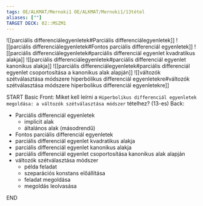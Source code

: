 ```yaml
---
tags: OE/ALKMAT/Mernoki1 OE/ALKMAT/Mernoki1/13tétel
aliases: [""]
TARGET DECK: 02::MSZM1
---
```

![[parciális differenciálegyenletek#Parciális differenciálegyenletek]]
![[parciális differenciálegyenletek#Fontos parciális differenciál egyenletek]]
![[parciális differenciálegyenletek#parciális differenciál egyenlet kvadratikus alakja]]
![[parciális differenciálegyenletek#parciális differenciál egyenlet kanonikus alakja]]
![[parciális differenciálegyenletek#parciális differenciál egyenlet csoportosítása a kanonikus alak alapján]]
![[változók szétválasztása módszere hiperbólikus differenciál egyenletekre#változók szétválasztása módszere hiperbolikus differenciál egyenletekre]]

START
Basic
Front:
Miket kell leírni a `Hiperbolikus differenciál egyenletek megoldása: a változók szétválasztása módszer` tételhez? (13-es)
Back:
- Parciális differenciál egyenletek
	- implicit alak
	- általános alak (másodrendű)
- Fontos parciális differenciál egyenletek
- parciális differenciál egyenlet kvadratikus alakja
- parciális differenciál egyenlet kanonikus alakja
- parciális differenciál egyenlet csoportosítása kanonikus alak alapján
- változók szétválasztása módszer
	- példa feladat
	- szeparációs konstans előállítása
	- feladat megoldása
	- megoldás leolvasása
<!--ID: 1687631747485-->
END